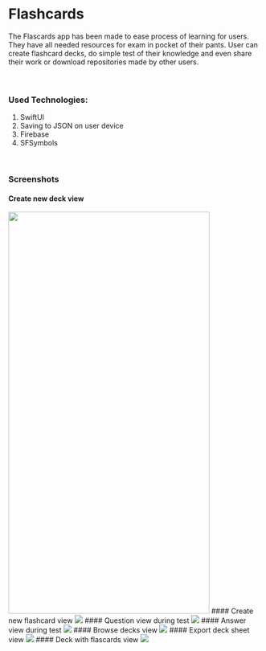 # Flashcards
The Flascards app has been made to ease process of learning for users. They have all needed resources for exam in pocket of their pants. User can create
flashcard decks, do simple test of their knowledge and even share their work or download repositories made by other users.
<br>
<br>
<br>

### Used Technologies:
1. SwiftUI
2. Saving to JSON on user device
3. Firebase
4. SFSymbols
<br>

### Screenshots
#### Create new deck view
<img src="Images/addDeck.png" width="400" height="800">
#### Create new flashcard view
<img src="Images/addFlashcard.png">
#### Question view during test
<img src="Images/question.png">
#### Answer view during test
<img src="Images/answer.png">
#### Browse decks view
<img src="Images/browseDeck.png">
#### Export deck sheet view
<img src="Images/exportDeck.png">
#### Deck with flascards view
<img src="Images/flashcards.png">

